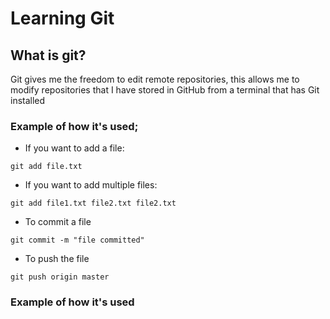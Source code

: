 # Learning Git

## What is git?
 Git gives me the freedom to edit remote repositories, this allows me to modify repositories that I have stored in GitHub from a terminal that has Git installed

### Example of how it's used;
* If you want to add a file:
```git
git add file.txt
```
* If you want to add multiple files:
```git
git add file1.txt file2.txt file2.txt
```
* To commit a file
```git
git commit -m "file committed"
```
* To push the file
```git
git push origin master
```

### Example of how it's used